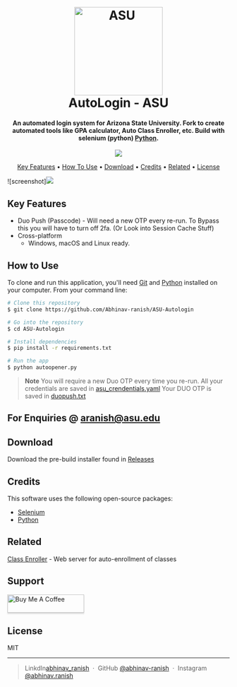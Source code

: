 
<h1 align="center">
  <br>
  <a href="https://github.com/Abhinav-ranish/ASU-Autologin"><img src="https://raw.githubusercontent.com/Abhinav-ranish/ASU-Autologin/main/asu.ico" alt="ASU" width="200"></a>
  <br>
  AutoLogin - ASU
  <br>
</h1>

<h4 align="center">An automated login system for Arizona State University. Fork to create automated tools like GPA calculator, Auto Class Enroller, etc. Build with selenium (python) <a href="https://www.python.org/" target="_blank">Python</a>.</h4>

<p align="center">
  <a href="https://www.paypal.me/aranish911">
    <img src="https://img.shields.io/badge/$-donate-ff69b4.svg?maxAge=2592000&amp;style=flat">
  </a>
</p>

<p align="center">
  <a href="#key-features">Key Features</a> •
  <a href="#how-to-use">How To Use</a> •
  <a href="#download">Download</a> •
  <a href="#credits">Credits</a> •
  <a href="#related">Related</a> •
  <a href="#license">License</a>
</p>

![screenshot][![](https://img.youtube.com/vi/SxLpP7ES3-o.jpg)](https://youtu.be/)

## Key Features

* Duo Push (Passcode) - Will need a new OTP every re-run. To Bypass this you will have to turn off 2fa. (Or Look into Session Cache Stuff)
* Cross-platform
  - Windows, macOS and Linux ready.

## How to Use

To clone and run this application, you'll need [Git](https://git-scm.com) and [Python](https://www.python.org/downloads/) installed on your computer. From your command line:

```bash
# Clone this repository
$ git clone https://github.com/Abhinav-ranish/ASU-Autologin

# Go into the repository
$ cd ASU-Autologin

# Install dependencies
$ pip install -r requirements.txt

# Run the app
$ python autoopener.py
```

> **Note**
> You will require a new Duo OTP every time you re-run.
> All your credentials are saved in [asu_crendentials.yaml](https://github.com/Abhinav-ranish/ASU-Autologin/blob/main/asu_credentials.yaml)
> Your DUO OTP is saved in [duopush.txt](https://github.com/Abhinav-ranish/ASU-Autologin/blob/main/duopush.txt)


## For Enquiries @ aranish@asu.edu 

## Download

Download the pre-build installer found in [Releases](https://github.com/Abhinav-ranish/ASU-Autologin/releases)


## Credits

This software uses the following open-source packages:

- [Selenium](https://www.selenium.dev/documentation/)
- [Python](https://www.python.org/downloads/)

## Related

[Class Enroller](https://github.com/Abhinav-ranish/ASU-ClassEnroller) - Web server for auto-enrollment of classes

## Support

<a href="https://paypal.me/aranish911" target="_blank"><img src="https://www.buymeacoffee.com/assets/img/custom_images/purple_img.png" alt="Buy Me A Coffee" style="height: 41px !important;width: 174px !important;box-shadow: 0px 3px 2px 0px rgba(190, 190, 190, 0.5) !important;-webkit-box-shadow: 0px 3px 2px 0px rgba(190, 190, 190, 0.5) !important;" ></a>


## License

MIT

---

> LinkdIn[abhinav_ranish](https://www.linkedin.com/in/abhinavranish/) &nbsp;&middot;&nbsp;
> GitHub [@abhinav-ranish](https://github.com/abhinav-ranish) &nbsp;&middot;&nbsp;
> Instagram [@abhinav.ranish](https://instagram.com/abhinav.ranish)

